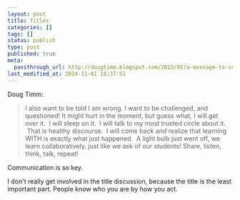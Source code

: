 ```yaml
---
layout: post
title: Titles
categories: []
tags: []
status: publish
type: post
published: true
meta:
  passthrough_url: http://dougtimm.blogspot.com/2015/05/a-message-to-school-leaders-are-titles.html
last_modified_at: 2024-11-01 18:37:51
---
```


Doug Timm:


>I also want to be told I am wrong. I want to be challenged, and questioned! It might hurt in the moment, but guess what, I will get over it.  I will sleep on it.  I will talk to my most trusted circle about it.  That is healthy discourse.  I will come back and realize that learning WITH is exactly what just happened.  A light bulb just went off, we learn collaboratively, just like we ask of our students! Share, listen, think, talk, repeat!



Communication is so key.


I don't really get involved in the title discussion, because the title is the least important part. People know who you are by how you act.
